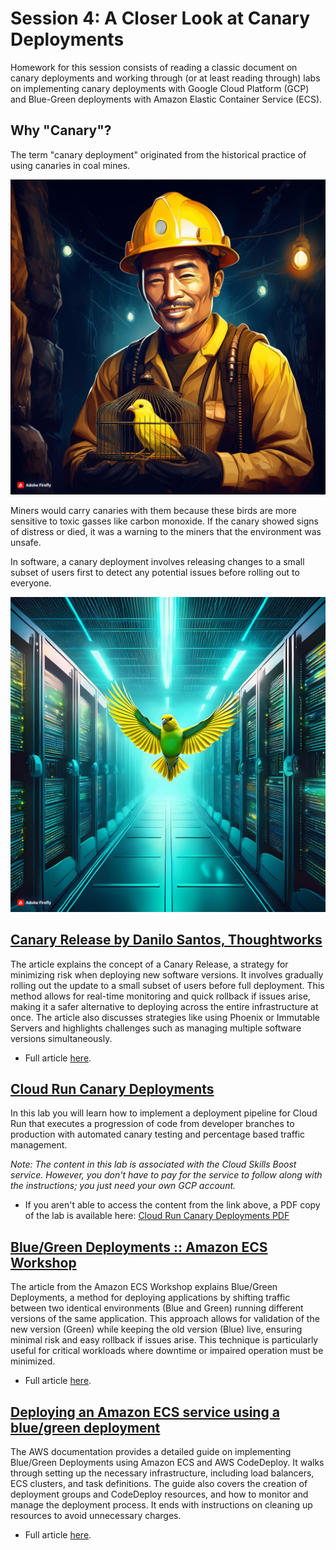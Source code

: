 # Session 4: A Closer Look at Canary Deployments

Homework for this session consists of reading a classic document on canary deployments and working through (or at least reading through) labs on implementing canary deployments with Google Cloud Platform (GCP) and Blue-Green deployments with Amazon Elastic Container Service (ECS).

## Why "Canary"?

The term "canary deployment" originated from the historical practice of using canaries in coal mines. 

![Miner in yellow helmet with canary in a cage](./images/canary-1.jpg)

Miners would carry canaries with them because these birds are more sensitive to toxic gasses like carbon monoxide. If the canary showed signs of distress or died, it was a warning to the miners that the environment was unsafe. 

In software, a canary deployment involves releasing changes to a small subset of users first to detect any potential issues before rolling out to everyone.

![Canary between two racks for super computers](./images/canary-2.jpg)

## [Canary Release by Danilo Santos, Thoughtworks](https://martinfowler.com/bliki/CanaryRelease.html)

The article explains the concept of a Canary Release, a strategy for minimizing risk when deploying new software versions. It involves gradually rolling out the update to a small subset of users before full deployment. This method allows for real-time monitoring and quick rollback if issues arise, making it a safer alternative to deploying across the entire infrastructure at once. The article also discusses strategies like using Phoenix or Immutable Servers and highlights challenges such as managing multiple software versions simultaneously.

- Full article [here](https://martinfowler.com/bliki/CanaryRelease.html).

## [Cloud Run Canary Deployments](https://www.cloudskillsboost.google/focuses/52827?parent=catalog)

In this lab you will learn how to implement a deployment pipeline for Cloud Run that executes a progression of code from developer branches to production with automated canary testing and percentage based traffic management.

_Note: The content in this lab is associated with the Cloud Skills Boost service.  However, you don't have to pay for the service to follow along with the instructions; you just need your own GCP account._

- If you aren't able to access the content from the link above, a PDF copy of the lab is available here: [Cloud Run Canary Deployments PDF](./images/cloud-run-canary-deployments-google-cloud.pdf)

## [Blue/Green Deployments :: Amazon ECS Workshop](https://ecsworkshop.com/blue_green_deployments/)

The article from the Amazon ECS Workshop explains Blue/Green Deployments, a method for deploying applications by shifting traffic between two identical environments (Blue and Green) running different versions of the same application. This approach allows for validation of the new version (Green) while keeping the old version (Blue) live, ensuring minimal risk and easy rollback if issues arise. This technique is particularly useful for critical workloads where downtime or impaired operation must be minimized.

- Full article [here](https://ecsworkshop.com/blue_green_deployments/).

## [Deploying an Amazon ECS service using a blue/green deployment](https://docs.aws.amazon.com/AmazonECS/latest/developerguide/create-blue-green.html)

The AWS documentation provides a detailed guide on implementing Blue/Green Deployments using Amazon ECS and AWS CodeDeploy. It walks through setting up the necessary infrastructure, including load balancers, ECS clusters, and task definitions. The guide also covers the creation of deployment groups and CodeDeploy resources, and how to monitor and manage the deployment process. It ends with instructions on cleaning up resources to avoid unnecessary charges.

- Full article [here](https://docs.aws.amazon.com/AmazonECS/latest/developerguide/create-blue-green.html).
